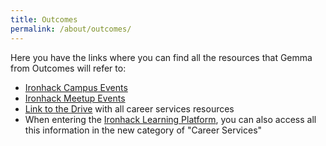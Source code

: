 ```yaml
---
title: Outcomes
permalink: /about/outcomes/
---
```


Here you have the links where you can find all the resources that Gemma from Outcomes will refer to:

- [Ironhack Campus Events](https://calendar.google.com/calendar/embed?src=ironhack.com_d65thkoj4bqvmeqod1gsiqp4f8@group.calendar.google.com&ctz=Europe/Madrid&pli=1)
- [Ironhack Meetup Events](https://www.meetup.com/ironhackbcn/)
- [Link to the Drive](https://drive.google.com/drive/folders/1kyVC8LNrAHjmDjJdYkhxv079nlXszbhD) with all career services resources
- When entering the [Ironhack Learning Platform](http://learn.ironhack.com/#/course), you can also access all this information in the new category of "Career Services"
